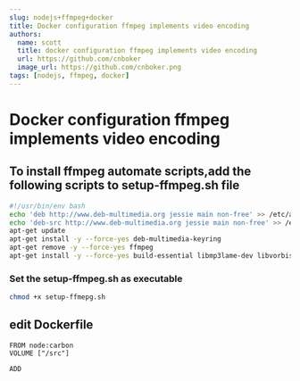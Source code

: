 ```yaml
---
slug: nodejs+ffmpeg+docker 
title: Docker configuration ffmpeg implements video encoding
authors:
  name: scott
  title: docker configuration ffmpeg implements video encoding
  url: https://github.com/cnboker
  image_url: https://github.com/cnboker.png
tags: [nodejs, ffmpeg, docker]
---
```


# Docker configuration ffmpeg implements video encoding

## To install ffmpeg automate scripts,add the following scripts to setup-ffmpeg.sh file

```bash
#!/usr/bin/env bash
echo 'deb http://www.deb-multimedia.org jessie main non-free' >> /etc/apt/sources.list
echo 'deb-src http://www.deb-multimedia.org jessie main non-free' >> /etc/apt/sources.list
apt-get update
apt-get install -y --force-yes deb-multimedia-keyring
apt-get remove -y --force-yes ffmpeg
apt-get install -y --force-yes build-essential libmp3lame-dev libvorbis-dev libtheora-dev libspeex-dev yasm pkg-config libfaac-dev libopenjpeg-dev libx264-dev libav-tools ffmpeg
```
### Set the setup-ffmpeg.sh as executable

```bash
chmod +x setup-ffmepg.sh
```

## edit Dockerfile

``` docker
FROM node:carbon
VOLUME ["/src"]

ADD 
```
